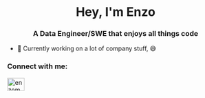<h1 align="center">Hey, I'm Enzo</h1>
<h3 align="center">A Data Engineer/SWE that enjoys all things code</h3>

- 🔭 Currently working on a lot of company stuff, 😅 

<h3 align="left">Connect with me:</h3>
<p align="left">
<a href="https://linkedin.com/in/enzomaruffa" target="blank"><img align="center" src="https://raw.githubusercontent.com/rahuldkjain/github-profile-readme-generator/master/src/images/icons/Social/linked-in-alt.svg" alt="enzomaruffa" height="30" width="40" /></a>
</p>
